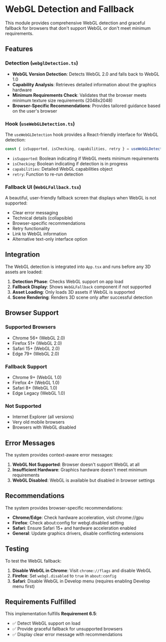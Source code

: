 # WebGL Detection and Fallback

This module provides comprehensive WebGL detection and graceful fallback for browsers that don't support WebGL or don't meet minimum requirements.

## Features

### Detection (`webglDetection.ts`)

- **WebGL Version Detection**: Detects WebGL 2.0 and falls back to WebGL 1.0
- **Capability Analysis**: Retrieves detailed information about the graphics hardware
- **Minimum Requirements Check**: Validates that the browser meets minimum texture size requirements (2048x2048)
- **Browser-Specific Recommendations**: Provides tailored guidance based on the user's browser

### Hook (`useWebGLDetection.ts`)

The `useWebGLDetection` hook provides a React-friendly interface for WebGL detection:

```typescript
const { isSupported, isChecking, capabilities, retry } = useWebGLDetection()
```

- `isSupported`: Boolean indicating if WebGL meets minimum requirements
- `isChecking`: Boolean indicating if detection is in progress
- `capabilities`: Detailed WebGL capabilities object
- `retry`: Function to re-run detection

### Fallback UI (`WebGLFallback.tsx`)

A beautiful, user-friendly fallback screen that displays when WebGL is not supported:

- Clear error messaging
- Technical details (collapsible)
- Browser-specific recommendations
- Retry functionality
- Link to WebGL information
- Alternative text-only interface option

## Integration

The WebGL detection is integrated into `App.tsx` and runs before any 3D assets are loaded:

1. **Detection Phase**: Checks WebGL support on app load
2. **Fallback Display**: Shows `WebGLFallback` component if not supported
3. **Asset Loading**: Only loads 3D assets if WebGL is supported
4. **Scene Rendering**: Renders 3D scene only after successful detection

## Browser Support

### Supported Browsers

- Chrome 56+ (WebGL 2.0)
- Firefox 51+ (WebGL 2.0)
- Safari 15+ (WebGL 2.0)
- Edge 79+ (WebGL 2.0)

### Fallback Support

- Chrome 9+ (WebGL 1.0)
- Firefox 4+ (WebGL 1.0)
- Safari 8+ (WebGL 1.0)
- Edge Legacy (WebGL 1.0)

### Not Supported

- Internet Explorer (all versions)
- Very old mobile browsers
- Browsers with WebGL disabled

## Error Messages

The system provides context-aware error messages:

1. **WebGL Not Supported**: Browser doesn't support WebGL at all
2. **Insufficient Hardware**: Graphics hardware doesn't meet minimum requirements
3. **WebGL Disabled**: WebGL is available but disabled in browser settings

## Recommendations

The system provides browser-specific recommendations:

- **Chrome/Edge**: Check hardware acceleration, visit chrome://gpu
- **Firefox**: Check about:config for webgl.disabled setting
- **Safari**: Ensure Safari 15+ and hardware acceleration enabled
- **General**: Update graphics drivers, disable conflicting extensions

## Testing

To test the WebGL fallback:

1. **Disable WebGL in Chrome**: Visit `chrome://flags` and disable WebGL
2. **Firefox**: Set `webgl.disabled` to `true` in `about:config`
3. **Safari**: Disable WebGL in Develop menu (requires enabling Develop menu first)

## Requirements Fulfilled

This implementation fulfills **Requirement 6.5**:

- ✅ Detect WebGL support on load
- ✅ Provide graceful fallback for unsupported browsers
- ✅ Display clear error message with recommendations
